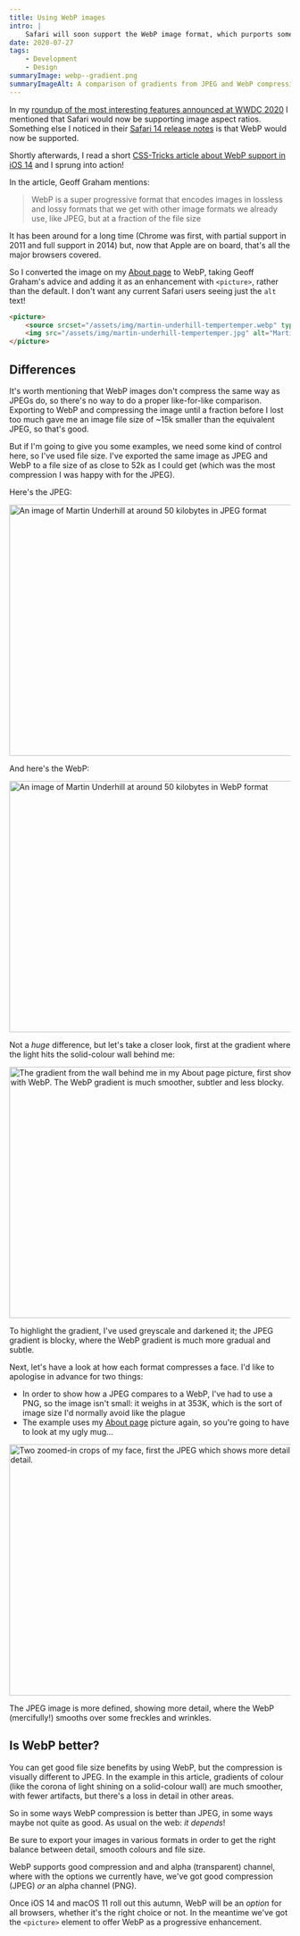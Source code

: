 ```yaml
---
title: Using WebP images
intro: |
    Safari will soon support the WebP image format, which purports some great advantages, but is it actually better than the formats we already use?
date: 2020-07-27
tags:
    - Development
    - Design
summaryImage: webp--gradient.png
summaryImageAlt: A comparison of gradients from JPEG and WebP compression, showing that the WebP gradient is much smoother, subtler and less blocky than JPEG.
---
```


In my [roundup of the most interesting features announced at WWDC 2020](/blog/wwdc-2020-roundup) I mentioned that Safari would now be supporting image aspect ratios. Something else I noticed in their [Safari 14 release notes](https://developer.apple.com/documentation/safari-release-notes/safari-14-release-notes) is that WebP would now be supported.

Shortly afterwards, I read a short [CSS-Tricks article about WebP support in iOS 14](https://css-tricks.com/webp-image-support-coming-to-ios-14/) and I sprung into action!

In the article, Geoff Graham mentions:

> WebP is a super progressive format that encodes images in lossless and lossy formats that we get with other image formats we already use, like JPEG, but at a fraction of the file size

It has been around for a long time (Chrome was first, with partial support in 2011 and full support in 2014) but, now that Apple are on board, that's all the major browsers covered.

So I converted the image on my [About page](/about) to WebP, taking Geoff Graham's advice and adding it as an enhancement with `<picture>`, rather than the default. I don't want any current Safari users seeing just the `alt` text!

```html
<picture>
    <source srcset="/assets/img/martin-underhill-tempertemper.webp" type="image/webp" />
    <img src="/assets/img/martin-underhill-tempertemper.jpg" alt="Martin Underhill of tempertemper Web Design, holding a cup of tea and looking to his left, smiling." width="800" height="450" />
</picture>
```


## Differences

It's worth mentioning that WebP images don't compress the same way as JPEGs do, so there's no way to do a proper like-for-like comparison. Exporting to WebP and compressing the image until a fraction before I lost too much gave me an image file size of ~15k smaller than the equivalent JPEG, so that's good.

But if I'm going to give you some examples, we need some kind of control here, so I've used file size. I've exported the same image as JPEG and WebP to a file size of as close to 52k as I could get (which was the most compression I was happy with for the JPEG).

Here's the JPEG:

<img src="/assets/img/blog/webp--martin-underhill.jpg" alt="An image of Martin Underhill at around 50 kilobytes in JPEG format" width="800" height="450" loading="lazy" decoding="async" />

And here's the WebP:

<img src="/assets/img/blog/webp--martin-underhill.webp" alt="An image of Martin Underhill at around 50 kilobytes in WebP format" width="800" height="450" loading="lazy" decoding="async" />

Not a *huge* difference, but let's take a closer look, first at the gradient where the light hits the solid-colour wall behind me:

<img src="/assets/img/blog/webp--gradient.png" alt="The gradient from the wall behind me in my About page picture, first showing how it compresses as a JPEG and then with WebP. The WebP gradient is much smoother, subtler and less blocky." width="800" height="450" loading="lazy" decoding="async" />

To highlight the gradient, I've used greyscale and darkened it; the JPEG gradient is blocky, where the WebP gradient is much more gradual and subtle.

Next, let's have a look at how each format compresses a face. I'd like to apologise in advance for two things:

- In order to show how a JPEG compares to a WebP, I've had to use a PNG, so the image isn't small: it weighs in at 353K, which is the sort of image size I'd normally avoid like the plague
- The example uses my [About page](/about) picture again, so you're going to have to look at my ugly mug…

<img src="/assets/img/blog/webp--face.png" alt="Two zoomed-in crops of my face, first the JPEG which shows more detail, then the WebP which shows slightly less detail." width="800" height="450" loading="lazy" decoding="async" />

The JPEG image is more defined, showing more detail, where the WebP (mercifully!) smooths over some freckles and wrinkles.


## Is WebP better?

You can get good file size benefits by using WebP, but the compression is visually different to JPEG. In the example in this article, gradients of colour (like the corona of light shining on a solid-colour wall) are much smoother, with fewer artifacts, but there's a loss in detail in other areas.

So in some ways WebP compression is better than JPEG, in some ways maybe not quite as good. As usual on the web: *it depends*!

Be sure to export your images in various formats in order to get the right balance between detail, smooth colours and file size.

WebP supports good compression and and alpha (transparent) channel, where with the options we currently have, we've got good compression (JPEG) *or* an alpha channel (PNG).

Once iOS 14 and macOS 11 roll out this autumn, WebP will be an *option* for all browsers, whether it's the right choice or not. In the meantime we've got the `<picture>` element to offer WebP as a progressive enhancement.
